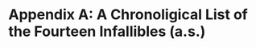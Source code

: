 Appendix A: A Chronoligical List of the Fourteen Infallibles (a.s.)
===================================================================

